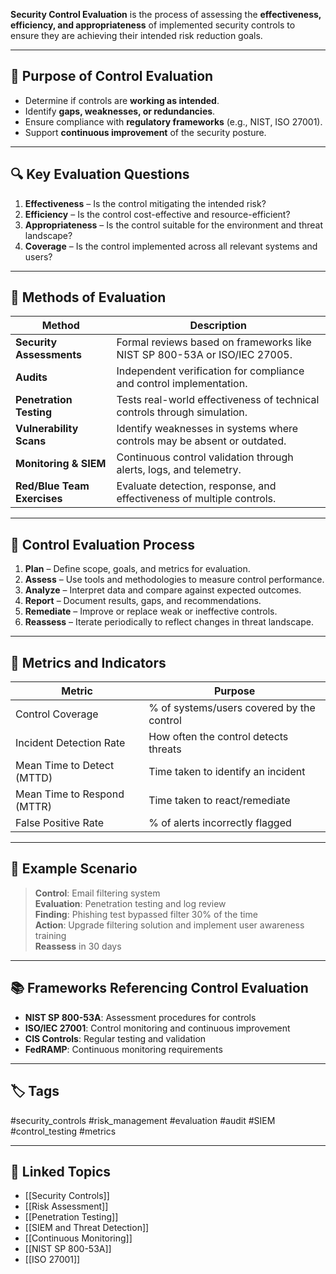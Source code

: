 **Security Control Evaluation** is the process of assessing the **effectiveness, efficiency, and appropriateness** of implemented security controls to ensure they are achieving their intended risk reduction goals.

---

## 🎯 Purpose of Control Evaluation

- Determine if controls are **working as intended**.
- Identify **gaps, weaknesses, or redundancies**.
- Ensure compliance with **regulatory frameworks** (e.g., NIST, ISO 27001).
- Support **continuous improvement** of the security posture.

---

## 🔍 Key Evaluation Questions

1. **Effectiveness** – Is the control mitigating the intended risk?
2. **Efficiency** – Is the control cost-effective and resource-efficient?
3. **Appropriateness** – Is the control suitable for the environment and threat landscape?
4. **Coverage** – Is the control implemented across all relevant systems and users?

---

## 🧰 Methods of Evaluation

| Method                    | Description                                                                 |
|---------------------------|-----------------------------------------------------------------------------|
| **Security Assessments**  | Formal reviews based on frameworks like NIST SP 800-53A or ISO/IEC 27005.   |
| **Audits**                | Independent verification for compliance and control implementation.         |
| **Penetration Testing**   | Tests real-world effectiveness of technical controls through simulation.    |
| **Vulnerability Scans**   | Identify weaknesses in systems where controls may be absent or outdated.    |
| **Monitoring & SIEM**     | Continuous control validation through alerts, logs, and telemetry.          |
| **Red/Blue Team Exercises** | Evaluate detection, response, and effectiveness of multiple controls.     |

---

## 🔄 Control Evaluation Process

1. **Plan** – Define scope, goals, and metrics for evaluation.
2. **Assess** – Use tools and methodologies to measure control performance.
3. **Analyze** – Interpret data and compare against expected outcomes.
4. **Report** – Document results, gaps, and recommendations.
5. **Remediate** – Improve or replace weak or ineffective controls.
6. **Reassess** – Iterate periodically to reflect changes in threat landscape.

---

## 📏 Metrics and Indicators

| Metric                     | Purpose                                      |
|----------------------------|----------------------------------------------|
| Control Coverage           | % of systems/users covered by the control    |
| Incident Detection Rate    | How often the control detects threats        |
| Mean Time to Detect (MTTD) | Time taken to identify an incident           |
| Mean Time to Respond (MTTR)| Time taken to react/remediate                |
| False Positive Rate        | % of alerts incorrectly flagged              |

---

## 🧠 Example Scenario

> **Control**: Email filtering system  
> **Evaluation**: Penetration testing and log review  
> **Finding**: Phishing test bypassed filter 30% of the time  
> **Action**: Upgrade filtering solution and implement user awareness training  
> **Reassess** in 30 days

---

## 📚 Frameworks Referencing Control Evaluation

- **NIST SP 800-53A**: Assessment procedures for controls
- **ISO/IEC 27001**: Control monitoring and continuous improvement
- **CIS Controls**: Regular testing and validation
- **FedRAMP**: Continuous monitoring requirements

---

## 🏷 Tags

#security_controls #risk_management #evaluation #audit #SIEM #control_testing #metrics

---

## 🔗 Linked Topics

- [[Security Controls]]
- [[Risk Assessment]]
- [[Penetration Testing]]
- [[SIEM and Threat Detection]]
- [[Continuous Monitoring]]
- [[NIST SP 800-53A]]
- [[ISO 27001]]
